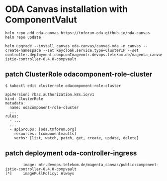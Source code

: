 # ODA Canvas installation with ComponentValut

```
helm repo add oda-canvas https://tmforum-oda.github.io/oda-canvas
helm repo update

helm upgrade --install canvas oda-canvas/canvas-oda -n canvas --create-namespace --set keycloak.service.type=ClusterIP --set controller.deployment.compconImage=mtr.devops.telekom.de/magenta_canvas/public:component-istio-controller-0.4.0-compvault
```

## patch ClusterRole odacomponent-role-cluster

```
$ kubectl edit clusterrole odacomponent-role-cluster
```

```
apiVersion: rbac.authorization.k8s.io/v1
kind: ClusterRole
metadata:
  name: odacomponent-role-cluster
  ...
rules:
  - ...
  ...
  - apiGroups: [oda.tmforum.org]
    resources: [componentvaults]
    verbs: [list, watch, patch, get, create, update, delete]    
```

## patch deployment oda-controller-ingress

```
        image: mtr.devops.telekom.de/magenta_canvas/public:component-istio-controller-0.4.0-compvault
[*]     imagePullPolicy: Always
```
